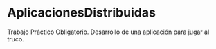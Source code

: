 # AplicacionesDistribuidas
Trabajo Práctico Obligatorio. Desarrollo de una aplicación para jugar al truco.
